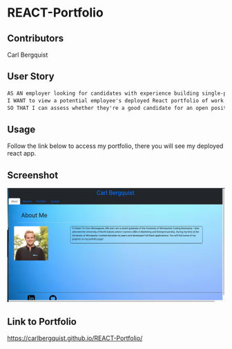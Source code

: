 # REACT-Portfolio

## Contributors

Carl Bergquist

## User Story

```md
AS AN employer looking for candidates with experience building single-page applications
I WANT to view a potential employee's deployed React portfolio of work samples
SO THAT I can assess whether they're a good candidate for an open position
```

## Usage

Follow the link below to access my portfolio, there you will see my deployed react app.

## Screenshot

![alt text](./screenshot.png "Screenshot of deployed Portfolio")

## Link to Portfolio

https://carlbergquist.github.io/REACT-Portfolio/